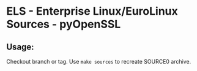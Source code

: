 # ELS - Enterprise Linux/EuroLinux Sources - pyOpenSSL
 
## Usage:
  Checkout branch or tag. Use `make sources` to recreate  SOURCE0 archive.
